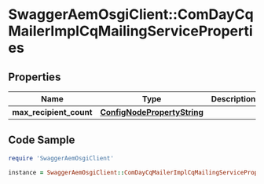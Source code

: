 # SwaggerAemOsgiClient::ComDayCqMailerImplCqMailingServiceProperties

## Properties

Name | Type | Description | Notes
------------ | ------------- | ------------- | -------------
**max_recipient_count** | [**ConfigNodePropertyString**](ConfigNodePropertyString.md) |  | [optional] 

## Code Sample

```ruby
require 'SwaggerAemOsgiClient'

instance = SwaggerAemOsgiClient::ComDayCqMailerImplCqMailingServiceProperties.new(max_recipient_count: null)
```



